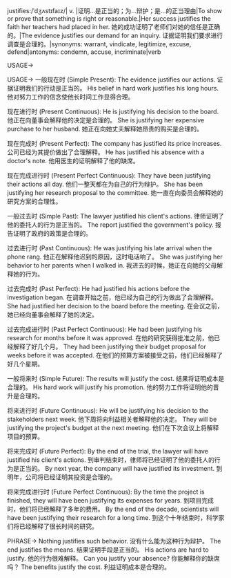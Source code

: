 justifies:/ˈdʒʌstɪfaɪz/| v. |证明...是正当的；为...辩护；是...的正当理由|To show or prove that something is right or reasonable.|Her success justifies the faith her teachers had placed in her. 她的成功证明了老师们对她的信任是正确的。|The evidence justifies our demand for an inquiry. 证据证明我们要求进行调查是合理的。|synonyms: warrant, vindicate, legitimize, excuse, defend|antonyms: condemn, accuse, incriminate|verb

USAGE->

USAGE->
一般现在时 (Simple Present):
The evidence justifies our actions.  证据证明我们的行动是正当的。
His belief in hard work justifies his long hours. 他对努力工作的信念使他长时间工作显得合理。

现在进行时 (Present Continuous):
He is justifying his decision to the board. 他正在向董事会解释他的决定是合理的。
She is justifying her expensive purchase to her husband.  她正在向她丈夫解释她昂贵的购买是合理的。

现在完成时 (Present Perfect):
The company has justified its price increases. 公司已经为其提价做出了合理解释。
He has justified his absence with a doctor's note. 他用医生的证明解释了他的缺席。

现在完成进行时 (Present Perfect Continuous):
They have been justifying their actions all day. 他们一整天都在为自己的行为辩护。
She has been justifying her research proposal to the committee. 她一直在向委员会解释她的研究方案的合理性。

一般过去时 (Simple Past):
The lawyer justified his client's actions. 律师证明了他的委托人的行为是正当的。
The report justified the government's policy. 报告证明了政府的政策是合理的。

过去进行时 (Past Continuous):
He was justifying his late arrival when the phone rang. 他正在解释他迟到的原因，这时电话响了。
She was justifying her behavior to her parents when I walked in. 我进去的时候，她正在向她的父母解释她的行为。

过去完成时 (Past Perfect):
He had justified his actions before the investigation began. 在调查开始之前，他已经为自己的行为做出了合理解释。
She had justified her decision to the board before the meeting. 在会议之前，她已经向董事会解释了她的决定。

过去完成进行时 (Past Perfect Continuous):
He had been justifying his research for months before it was approved. 在他的研究获得批准之前，他已经解释了好几个月。
They had been justifying their budget proposal for weeks before it was accepted.  在他们的预算方案被接受之前，他们已经解释了好几个星期。

一般将来时 (Simple Future):
The results will justify the cost.  结果将证明成本是合理的。
His hard work will justify his promotion. 他的努力工作将证明他的晋升是合理的。

将来进行时 (Future Continuous):
He will be justifying his decision to the stakeholders next week.  他下周将向利益相关者解释他的决定。
They will be justifying the project's budget at the next meeting. 他们在下次会议上将解释项目的预算。


将来完成时 (Future Perfect):
By the end of the trial, the lawyer will have justified his client's actions. 到审判结束时，律师将已经证明了他的委托人的行为是正当的。
By next year, the company will have justified its investment. 到明年，公司将已经证明其投资是合理的。

将来完成进行时 (Future Perfect Continuous):
By the time the project is finished, they will have been justifying its expenses for years. 到项目完成时，他们将已经解释了多年的费用。
By the end of the decade, scientists will have been justifying their research for a long time. 到这个十年结束时，科学家们将已经解释了很长时间的研究。


PHRASE->
Nothing justifies such behavior. 没有什么能为这种行为辩护。
The end justifies the means. 结果证明手段是正当的。
His actions are hard to justify. 他的行为很难解释。
Can you justify your absence? 你能解释你的缺席吗？
The benefits justify the cost.  利益证明成本是合理的。
